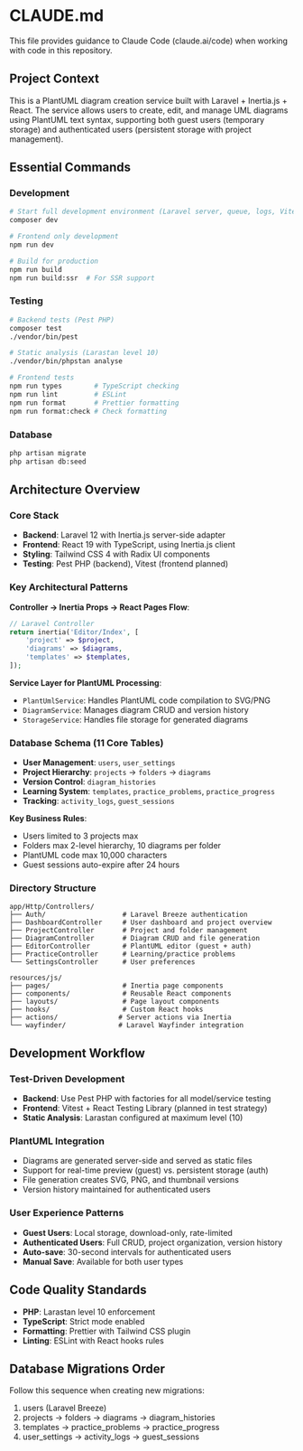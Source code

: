 # CLAUDE.md

This file provides guidance to Claude Code (claude.ai/code) when working with code in this repository.

## Project Context

This is a PlantUML diagram creation service built with Laravel + Inertia.js + React. The service allows users to create, edit, and manage UML diagrams using PlantUML text syntax, supporting both guest users (temporary storage) and authenticated users (persistent storage with project management).

## Essential Commands

### Development
```bash
# Start full development environment (Laravel server, queue, logs, Vite)
composer dev

# Frontend only development
npm run dev

# Build for production
npm run build
npm run build:ssr  # For SSR support
```

### Testing
```bash
# Backend tests (Pest PHP)
composer test
./vendor/bin/pest

# Static analysis (Larastan level 10)
./vendor/bin/phpstan analyse

# Frontend tests
npm run types        # TypeScript checking
npm run lint         # ESLint
npm run format       # Prettier formatting
npm run format:check # Check formatting
```

### Database
```bash
php artisan migrate
php artisan db:seed
```

## Architecture Overview

### Core Stack
- **Backend**: Laravel 12 with Inertia.js server-side adapter
- **Frontend**: React 19 with TypeScript, using Inertia.js client
- **Styling**: Tailwind CSS 4 with Radix UI components
- **Testing**: Pest PHP (backend), Vitest (frontend planned)

### Key Architectural Patterns

**Controller → Inertia Props → React Pages Flow**:
```php
// Laravel Controller
return inertia('Editor/Index', [
    'project' => $project,
    'diagrams' => $diagrams,
    'templates' => $templates,
]);
```

**Service Layer for PlantUML Processing**:
- `PlantUmlService`: Handles PlantUML code compilation to SVG/PNG
- `DiagramService`: Manages diagram CRUD and version history
- `StorageService`: Handles file storage for generated diagrams

### Database Schema (11 Core Tables)
- **User Management**: `users`, `user_settings`
- **Project Hierarchy**: `projects` → `folders` → `diagrams`
- **Version Control**: `diagram_histories`
- **Learning System**: `templates`, `practice_problems`, `practice_progress`
- **Tracking**: `activity_logs`, `guest_sessions`

**Key Business Rules**:
- Users limited to 3 projects max
- Folders max 2-level hierarchy, 10 diagrams per folder
- PlantUML code max 10,000 characters
- Guest sessions auto-expire after 24 hours

### Directory Structure

```
app/Http/Controllers/
├── Auth/                   # Laravel Breeze authentication
├── DashboardController     # User dashboard and project overview
├── ProjectController       # Project and folder management
├── DiagramController       # Diagram CRUD and file generation
├── EditorController        # PlantUML editor (guest + auth)
├── PracticeController      # Learning/practice problems
└── SettingsController      # User preferences

resources/js/
├── pages/                  # Inertia page components
├── components/             # Reusable React components
├── layouts/                # Page layout components
├── hooks/                  # Custom React hooks
├── actions/               # Server actions via Inertia
└── wayfinder/             # Laravel Wayfinder integration
```

## Development Workflow

### Test-Driven Development
- **Backend**: Use Pest PHP with factories for all model/service testing
- **Frontend**: Vitest + React Testing Library (planned in test strategy)
- **Static Analysis**: Larastan configured at maximum level (10)

### PlantUML Integration
- Diagrams are generated server-side and served as static files
- Support for real-time preview (guest) vs. persistent storage (auth)
- File generation creates SVG, PNG, and thumbnail versions
- Version history maintained for authenticated users

### User Experience Patterns
- **Guest Users**: Local storage, download-only, rate-limited
- **Authenticated Users**: Full CRUD, project organization, version history
- **Auto-save**: 30-second intervals for authenticated users
- **Manual Save**: Available for both user types

## Code Quality Standards

- **PHP**: Larastan level 10 enforcement
- **TypeScript**: Strict mode enabled
- **Formatting**: Prettier with Tailwind CSS plugin
- **Linting**: ESLint with React hooks rules

## Database Migrations Order
Follow this sequence when creating new migrations:
1. users (Laravel Breeze)
2. projects → folders → diagrams → diagram_histories
3. templates → practice_problems → practice_progress
4. user_settings → activity_logs → guest_sessions